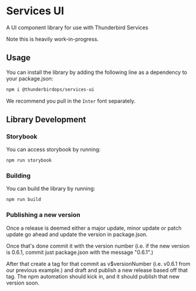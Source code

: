 # Services UI

A UI component library for use with Thunderbird Services

Note this is heavily work-in-progress.

## Usage

You can install the library by adding the following line as a dependency to your package.json:

```bash
npm i @thunderbirdops/services-ui
```

We recommend you pull in the `Inter` font separately.

## Library Development

### Storybook

You can access storybook by running:

```bash
npm run storybook
```

### Building

You can build the library by running:

```bash
npm run build
```

### Publishing a new version

Once a release is deemed either a major update, minor update or patch update go ahead and update the version in package.json.

Once that's done commit it with the version number (i.e. if the new version is 0.6.1, commit just package.json with the message "0.6.1".)

After that create a tag for that commit as v$versionNumber (i.e. v0.6.1 from our previous example.) and draft and publish a new release based off that tag. The npm automation should kick in, and it should publish that new version soon.
